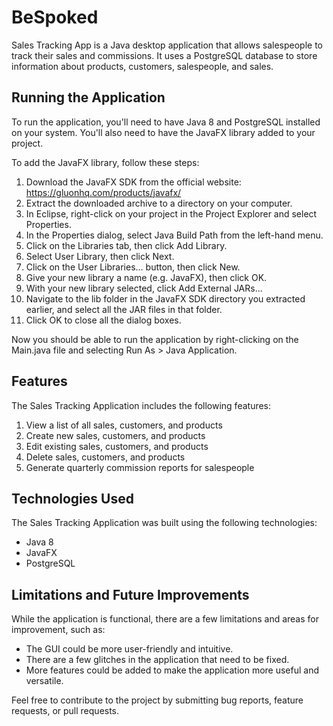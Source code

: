 # BeSpoked


Sales Tracking App is a Java desktop application that allows salespeople to track their sales and commissions. It uses a PostgreSQL database to store information about products, customers, salespeople, and sales.


## Running the Application

To run the application, you'll need to have Java 8 and PostgreSQL installed on your system. You'll also need to have the JavaFX library added to your project.

To add the JavaFX library, follow these steps:

1. Download the JavaFX SDK from the official website: https://gluonhq.com/products/javafx/
2. Extract the downloaded archive to a directory on your computer.
3. In Eclipse, right-click on your project in the Project Explorer and select Properties.
4. In the Properties dialog, select Java Build Path from the left-hand menu.
5. Click on the Libraries tab, then click Add Library.
6. Select User Library, then click Next.
7. Click on the User Libraries... button, then click New.
8. Give your new library a name (e.g. JavaFX), then click OK.
9. With your new library selected, click Add External JARs...
10. Navigate to the lib folder in the JavaFX SDK directory you extracted earlier, and select all the JAR files in that folder.
11. Click OK to close all the dialog boxes.

Now you should be able to run the application by right-clicking on the Main.java file and selecting Run As > Java Application.

## Features
The Sales Tracking Application includes the following features:

1. View a list of all sales, customers, and products
2. Create new sales, customers, and products
3. Edit existing sales, customers, and products
4. Delete sales, customers, and products
5. Generate quarterly commission reports for salespeople

## Technologies Used
The Sales Tracking Application was built using the following technologies:

- Java 8
- JavaFX
- PostgreSQL

## Limitations and Future Improvements
While the application is functional, there are a few limitations and areas for improvement, such as:

- The GUI could be more user-friendly and intuitive.
- There are a few glitches in the application that need to be fixed.
- More features could be added to make the application more useful and versatile.

Feel free to contribute to the project by submitting bug reports, feature requests, or pull requests.
